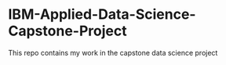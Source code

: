 # IBM-Applied-Data-Science-Capstone-Project
This repo contains my work in the capstone data science project
